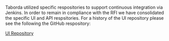 Taborda utilized specific respositories to support continuous integration via Jenkins. In order to remain in compliance with the RFI we have consolidated the specific UI and API respsitories. For a history of the UI repository please see the following the GitHub respository:

[UI Repository](https://github.com/taborda-cws-prototype/cws-parent-portal-api)
